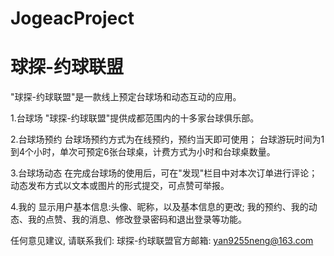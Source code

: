 # JogeacProject
# 球探-约球联盟

  "球探-约球联盟"是一款线上预定台球场和动态互动的应用。
  
  1.台球场
  "球探-约球联盟"提供成都范围内的十多家台球俱乐部。
  
  2.台球场预约
  台球场预约方式为在线预约，预约当天即可使用；
  台球游玩时间为1到4个小时，单次可预定6张台球桌，计费方式为小时和台球桌数量。
  
  3.台球场动态
  在完成台球场的使用后，可在"发现"栏目中对本次订单进行评论；
  动态发布方式以文本或图片的形式提交，可点赞可举报。
  
  4.我的
  显示用户基本信息:头像、昵称，以及基本信息的更改;
  我的预约、我的动态、我的点赞、我的消息、修改登录密码和退出登录等功能。
  
  任何意见建议, 请联系我们: 
  球探-约球联盟官方邮箱: yan9255neng@163.com
